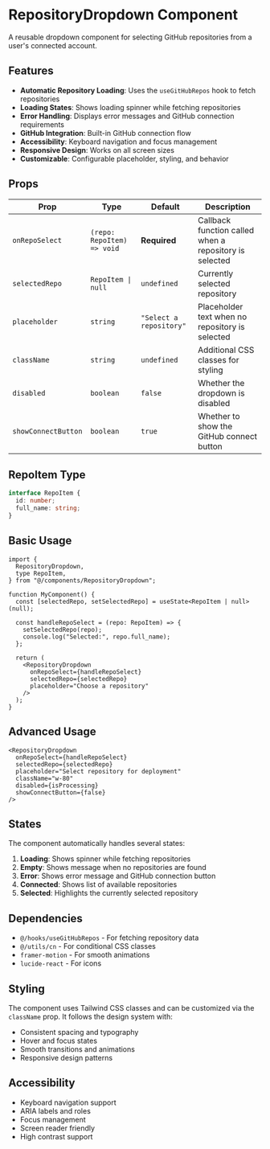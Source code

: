 # RepositoryDropdown Component

A reusable dropdown component for selecting GitHub repositories from a user's connected account.

## Features

- **Automatic Repository Loading**: Uses the `useGitHubRepos` hook to fetch repositories
- **Loading States**: Shows loading spinner while fetching repositories
- **Error Handling**: Displays error messages and GitHub connection requirements
- **GitHub Integration**: Built-in GitHub connection flow
- **Accessibility**: Keyboard navigation and focus management
- **Responsive Design**: Works on all screen sizes
- **Customizable**: Configurable placeholder, styling, and behavior

## Props

| Prop                | Type                       | Default                 | Description                                            |
| ------------------- | -------------------------- | ----------------------- | ------------------------------------------------------ |
| `onRepoSelect`      | `(repo: RepoItem) => void` | **Required**            | Callback function called when a repository is selected |
| `selectedRepo`      | `RepoItem \| null`         | `undefined`             | Currently selected repository                          |
| `placeholder`       | `string`                   | `"Select a repository"` | Placeholder text when no repository is selected        |
| `className`         | `string`                   | `undefined`             | Additional CSS classes for styling                     |
| `disabled`          | `boolean`                  | `false`                 | Whether the dropdown is disabled                       |
| `showConnectButton` | `boolean`                  | `true`                  | Whether to show the GitHub connect button              |

## RepoItem Type

```typescript
interface RepoItem {
  id: number;
  full_name: string;
}
```

## Basic Usage

```tsx
import {
  RepositoryDropdown,
  type RepoItem,
} from "@/components/RepositoryDropdown";

function MyComponent() {
  const [selectedRepo, setSelectedRepo] = useState<RepoItem | null>(null);

  const handleRepoSelect = (repo: RepoItem) => {
    setSelectedRepo(repo);
    console.log("Selected:", repo.full_name);
  };

  return (
    <RepositoryDropdown
      onRepoSelect={handleRepoSelect}
      selectedRepo={selectedRepo}
      placeholder="Choose a repository"
    />
  );
}
```

## Advanced Usage

```tsx
<RepositoryDropdown
  onRepoSelect={handleRepoSelect}
  selectedRepo={selectedRepo}
  placeholder="Select repository for deployment"
  className="w-80"
  disabled={isProcessing}
  showConnectButton={false}
/>
```

## States

The component automatically handles several states:

1. **Loading**: Shows spinner while fetching repositories
2. **Empty**: Shows message when no repositories are found
3. **Error**: Shows error message and GitHub connection button
4. **Connected**: Shows list of available repositories
5. **Selected**: Highlights the currently selected repository

## Dependencies

- `@/hooks/useGitHubRepos` - For fetching repository data
- `@/utils/cn` - For conditional CSS classes
- `framer-motion` - For smooth animations
- `lucide-react` - For icons

## Styling

The component uses Tailwind CSS classes and can be customized via the `className` prop. It follows the design system with:

- Consistent spacing and typography
- Hover and focus states
- Smooth transitions and animations
- Responsive design patterns

## Accessibility

- Keyboard navigation support
- ARIA labels and roles
- Focus management
- Screen reader friendly
- High contrast support
